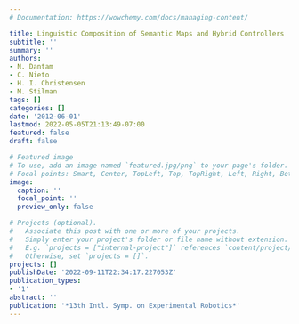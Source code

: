 ```yaml
---
# Documentation: https://wowchemy.com/docs/managing-content/

title: Linguistic Composition of Semantic Maps and Hybrid Controllers
subtitle: ''
summary: ''
authors:
- N. Dantam
- C. Nieto
- H. I. Christensen
- M. Stilman
tags: []
categories: []
date: '2012-06-01'
lastmod: 2022-05-05T21:13:49-07:00
featured: false
draft: false

# Featured image
# To use, add an image named `featured.jpg/png` to your page's folder.
# Focal points: Smart, Center, TopLeft, Top, TopRight, Left, Right, BottomLeft, Bottom, BottomRight.
image:
  caption: ''
  focal_point: ''
  preview_only: false

# Projects (optional).
#   Associate this post with one or more of your projects.
#   Simply enter your project's folder or file name without extension.
#   E.g. `projects = ["internal-project"]` references `content/project/deep-learning/index.md`.
#   Otherwise, set `projects = []`.
projects: []
publishDate: '2022-09-11T22:34:17.227053Z'
publication_types:
- '1'
abstract: ''
publication: '*13th Intl. Symp. on Experimental Robotics*'
---
```

